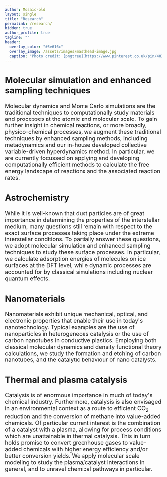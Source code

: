 ```yaml
---
author: Mosaic-old
layout: single
title: "Research"
permalink: /research/
hidden: true
author_profile: true
tagline: ""
header:
  overlay_color: "#5e616c"
  overlay_image: /assets/images/masthead-image.jpg
  caption: "Photo credit: [pngtree](https://www.pinterest.co.uk/pin/403283341624204549/)"
---
```


<html>
<head>
<style>
div.a {
  font-size: 15px;
}
div.b {
  font-size: large;
}
div.c {
  font-size: 150%;
}
</style>
</head>
<body>

<div class="b">
  <h2>Molecular simulation and enhanced sampling techniques</h2>
Molecular dynamics and Monte Carlo simulations are the traditional techniques to computationally study materials and processes at the atomic and molecular scale. To gain further insight in chemical reactions, or more broadly, physico-chemical processes, we augment these traditional techniques by enhanced sampling methods, including metadynamics and our in-house developed collective variable-driven hyperdynamics method. In particular, we are currently focussed on applying and developing computationally efficient methods to calculate the free energy landscape of reactions and the associated reaction rates.<br>

  <h2>Astrochemistry</h2>
While it is well-known that dust particles are of great importance in determining the properties of the interstellar medium, many questions still remain with respect to the exact surface processes taking place under the extreme interstellar conditions. To partially answer these questions, we adopt molecular simulation and enhanced sampling techniques to study these surface processes. In particular, we calculate adsorption energies of molecules on ice surfaces at the DFT level, while dynamic processes are accounted for by classical simulations including nuclear quantum effects.<br>

  <h2>Nanomaterials</h2>
Nanomaterials exhibit unique mechanical, optical, and electronic properties that enable their use in today's nanotechnology. Typical examples are the use of nanoparticles in heterogeneous catalysis or the use of carbon nanotubes in conductive plastics. Employing both classical molecular dynamics and density functional theory calculations, we study the formation and etching of carbon nanotubes, and the catalytic behaviour of nano catalysts.
<br>

  <h2>Thermal and plasma catalysis</h2>
Catalysis is of enormous importance in much of today's chemical industry. Furthermore, catalysis is also envisaged in an environmental context as a route to efficient CO<sub>2</sub> reduction and the conversion of methane into value-added chemicals. Of particular current interest is the combination of a catalyst with a plasma, allowing for process conditions which are unattainable in thermal catalysis. This in turn holds promise to convert greenhouse gases to value-added chemicals with higher energy efficiency and/or better conversion yields. We apply molecular scale modeling to study the plasma/catalyst interactions in general, and to unravel chemical pathways in particular.
<br>

</div>
